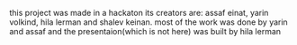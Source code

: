 this project was made in a hackaton its creators are: assaf einat, yarin volkind, hila lerman and shalev keinan.
most of the work was done by yarin and assaf and the presentaion(which is not here) was built by hila lerman

